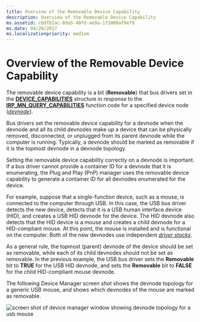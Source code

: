 ```yaml
---
title: Overview of the Removable Device Capability
description: Overview of the Removable Device Capability
ms.assetid: c6dfb2ac-89a5-40fd-ae9a-1f2800af9ef8
ms.date: 04/20/2017
ms.localizationpriority: medium
---
```


# Overview of the Removable Device Capability


The removable device capability is a bit (**Removable**) that bus drivers set in the [**DEVICE_CAPABILITIES**](https://msdn.microsoft.com/library/windows/hardware/ff543095) structure in response to the [**IRP_MN_QUERY_CAPABILITIES**](https://msdn.microsoft.com/library/windows/hardware/ff551664) function code for a specified device node ([*devnode*](https://msdn.microsoft.com/library/windows/hardware/ff556277#wdkgloss-devnode)).

Bus drivers set the removable device capability for a devnode when the devnode and all its child devnodes make up a device that can be physically removed, disconnected, or unplugged from its parent devnode while the computer is running. Typically, a devnode should be marked as removable if it is the topmost devnode in a devnode topology.

Setting the removable device capability correctly on a devnode is important. If a bus driver cannot provide a container ID for a devnode that it is enumerating, the Plug and Play (PnP) manager uses the removable device capability to generate a container ID for all devnodes enumerated for the device.

For example, suppose that a single-function device, such as a mouse, is connected to the computer through USB. In this case, the USB bus driver detects the new device, detects that it is a USB human interface device (HID), and creates a USB HID devnode for the device. The HID devnode also detects that the HID device is a mouse and creates a child devnode for a HID-compliant mouse. At this point, the mouse is installed and is functional on the computer. Both of the new devnodes use independent [*driver stacks*](https://msdn.microsoft.com/library/windows/hardware/ff556277#wdkgloss-driver-stack).

As a general rule, the topmost (parent) devnode of the device should be set as removable, while each of its child devnodes should not be set as removable. In the previous example, the USB bus driver sets the **Removable** bit to **TRUE** for the USB HID devnode, and sets the **Removable** bit to **FALSE** for the child HID-compliant mouse devnode.

The following Device Manager screen shot shows the devnode topology for a generic USB mouse, and shows which devnodes of the mouse are marked as removable.

![screen shot of device manager window showing devnode topology for a usb mouse](images/containerid-2.png)

 

 





